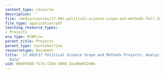 ```yaml
---
content_type: resource
description: ''
file: /media/courses/17-801-political-science-scope-and-methods-fall-2017/09e0f680f174f2d430482ec88e93249e_MIT17_801F17_CubaData.pdf
file_type: application/pdf
learning_resource_types:
- Projects
ocw_type: OCWFile
parent_title: Projects
parent_type: CourseSection
resourcetype: Document
title: '17.801F17 Political Science Scope and Methods Projects: Analyzing the Cuba
  Data'
uid: 09e0f680-f174-f2d4-3048-2ec88e93249e
---
```

